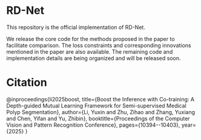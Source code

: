 # RD-Net
This repository is the official implementation of RD-Net.


We release the core code for the methods proposed in the paper to facilitate comparison.
The loss constraints and corresponding innovations mentioned in the paper are also available.
The remaining code and implementation details are being organized and will be released soon.

# Citation

@inproceedings{li2025boost,
  title={Boost the Inference with Co-training: A Depth-guided Mutual Learning Framework for Semi-supervised Medical Polyp Segmentation},
  author={Li, Yuxin and Zhu, Zihao and Zhang, Yuxiang and Chen, Yifan and Yu, Zhibin},
  booktitle={Proceedings of the Computer Vision and Pattern Recognition Conference},
  pages={10394--10403},
  year={2025}
}
